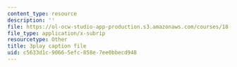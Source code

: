```yaml
---
content_type: resource
description: ''
file: https://ol-ocw-studio-app-production.s3.amazonaws.com/courses/18-031-system-functions-and-the-laplace-transform-spring-2019/c5633d1c90665efc858e7ee0bbecd948_5HfMEUO9vlY.vtt
file_type: application/x-subrip
resourcetype: Other
title: 3play caption file
uid: c5633d1c-9066-5efc-858e-7ee0bbecd948
---
```

